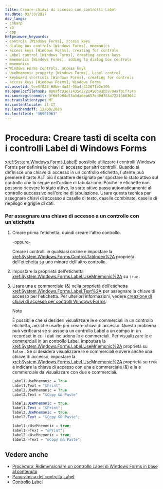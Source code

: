 ```yaml
---
title: Creare chiavi di accesso con controlli Label
ms.date: 03/30/2017
dev_langs:
- csharp
- vb
- cpp
helpviewer_keywords:
- controls [Windows Forms], access keys
- dialog box controls [Windows Forms], mnemonics
- access keys [Windows Forms], creating for controls
- Label control [Windows Forms], creating access keys
- mnemonics [Windows Forms], adding to dialog box controls
- mnemonics
- Windows Forms controls, access keys
- UseMnemonic property [Windows Forms], Label control
- keyboard shortcuts [Windows Forms], creating for controls
- access keys [Windows Forms], Windows Forms
ms.assetid: 5ee8f823-80be-4a4f-96a4-412671e2e306
ms.openlocfilehash: 800afc03e71435e2721456b93bb9704af01f714a
ms.sourcegitcommit: 9f6df084c53a3da0ea657ed0d708a72213683084
ms.translationtype: MT
ms.contentlocale: it-IT
ms.lasthandoff: 12/09/2020
ms.locfileid: "96961963"
---
```

# <a name="how-to-create-access-keys-with-windows-forms-label-controls"></a>Procedura: Creare tasti di scelta con i controlli Label di Windows Forms
<xref:System.Windows.Forms.Label>È possibile utilizzare i controlli Windows Forms per definire le chiavi di accesso per altri controlli. Quando si definisce una chiave di accesso in un controllo etichetta, l'utente può premere il tasto ALT più il carattere designato per spostare lo stato attivo sul controllo che lo segue nell'ordine di tabulazione. Poiché le etichette non possono ricevere lo stato attivo, lo stato attivo passa automaticamente al controllo successivo nell'ordine di tabulazione. Usare questa tecnica per assegnare chiavi di accesso a caselle di testo, caselle combinate, caselle di riepilogo e griglie di dati.  
  
### <a name="to-assign-an-access-key-to-a-control-with-a-label"></a>Per assegnare una chiave di accesso a un controllo con un'etichetta  
  
1. Creare prima l'etichetta, quindi creare l'altro controllo.  
  
     -oppure-  
  
     Creare i controlli in qualsiasi ordine e impostare la <xref:System.Windows.Forms.Control.TabIndex%2A> proprietà dell'etichetta su uno minore dell'altro controllo.  
  
2. Impostare la proprietà dell'etichetta <xref:System.Windows.Forms.Label.UseMnemonic%2A> su `true` .  
  
3. Usare una e commerciale (&) nella proprietà dell'etichetta <xref:System.Windows.Forms.Label.Text%2A> per assegnare la chiave di accesso per l'etichetta. Per ulteriori informazioni, vedere [creazione di chiavi di accesso per controlli Windows Forms](how-to-create-access-keys-for-windows-forms-controls.md).  
  
    > [!NOTE]
    > È possibile che si desideri visualizzare le e commerciali in un controllo etichetta, anziché usarle per creare chiavi di accesso. Questo problema può verificarsi se si associa un controllo Label a un campo in un recordset in cui i dati includono le e commerciali. Per visualizzare le e commerciali in un controllo Label, impostare la <xref:System.Windows.Forms.Label.UseMnemonic%2A> proprietà su `false` . Se si desidera visualizzare le e commerciali e avere anche una chiave di accesso, impostare la <xref:System.Windows.Forms.Label.UseMnemonic%2A> proprietà su `true` e indicare la chiave di accesso con una e commerciale (&) e la e commerciale da visualizzare con due e commerciali.  
  
    ```vb  
    Label1.UseMnemonic = True  
    Label1.Text = "&Print"  
    Label2.UseMnemonic = True  
    Label2.Text = "&Copy && Paste"  
    ```  
  
    ```csharp  
    label1.UseMnemonic = true;  
    label1.Text = "&Print";  
    label2.UseMnemonic = true;  
    label2.Text = "&Copy && Paste";  
    ```  
  
    ```cpp  
    label1->UseMnemonic = true;  
    label1->Text = "&Print";  
    label2->UseMnemonic = true;  
    label2->Text = "&Copy && Paste";  
    ```  
  
## <a name="see-also"></a>Vedere anche

- [Procedura: Ridimensionare un controllo Label di Windows Forms in base al contenuto](how-to-size-a-windows-forms-label-control-to-fit-its-contents.md)
- [Panoramica del controllo Label](label-control-overview-windows-forms.md)
- [Controllo Label](label-control-windows-forms.md)

